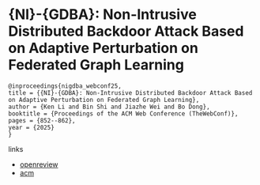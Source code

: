# {NI}-{GDBA}: Non-Intrusive Distributed Backdoor Attack Based on Adaptive Perturbation on Federated Graph Learning

```
@inproceedings{nigdba_webconf25,
title = {{NI}-{GDBA}: Non-Intrusive Distributed Backdoor Attack Based on Adaptive Perturbation on Federated Graph Learning},
author = {Ken Li and Bin Shi and Jiazhe Wei and Bo Dong},
booktitle = {Proceedings of the ACM Web Conference (TheWebConf)},
pages = {852--862},
year = {2025}
}
```

links
- [openreview](https://openreview.net/forum?id=yexIJEru0l)
- [acm](https://dl.acm.org/doi/10.1145/3696410.3714630)

